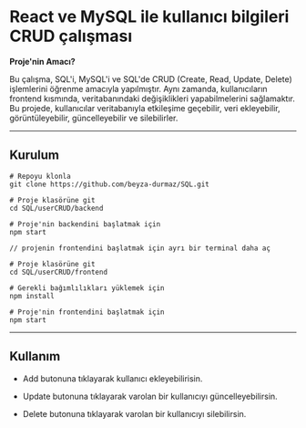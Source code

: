 # React ve MySQL ile kullanıcı bilgileri CRUD çalışması

**Proje'nin Amacı?** 

Bu çalışma, SQL'i, MySQL'i ve SQL'de CRUD (Create, Read, Update, Delete) işlemlerini öğrenme amacıyla yapılmıştır. Aynı zamanda, kullanıcıların frontend kısmında, veritabanındaki değişiklikleri yapabilmelerini sağlamaktır. Bu projede, kullanıcılar veritabanıyla etkileşime geçebilir, veri ekleyebilir, görüntüleyebilir, güncelleyebilir ve silebilirler.

---

## Kurulum
```
# Repoyu klonla
git clone https://github.com/beyza-durmaz/SQL.git

# Proje klasörüne git
cd SQL/userCRUD/backend

# Proje'nin backendini başlatmak için
npm start

// projenin frontendini başlatmak için ayrı bir terminal daha aç

# Proje klasörüne git
cd SQL/userCRUD/frontend

# Gerekli bağımlılıkları yüklemek için
npm install

# Proje'nin frontendini başlatmak için
npm start
```

---

## Kullanım

* Add butonuna tıklayarak kullanıcı ekleyebilirisin.

* Update butonuna tıklayarak varolan bir kullanıcıyı güncelleyebilirsin.

* Delete butonuna tıklayarak varolan bir kullanıcıyı silebilirsin.

